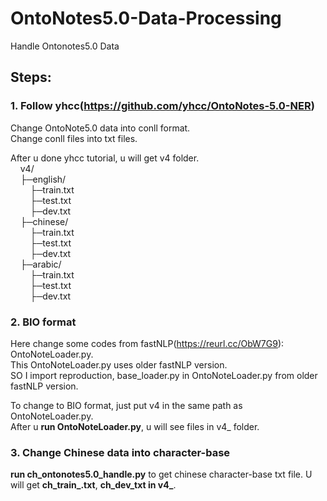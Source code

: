 # OntoNotes5.0-Data-Processing
Handle Ontonotes5.0 Data

## Steps:
### 1. Follow yhcc(https://github.com/yhcc/OntoNotes-5.0-NER)
Change OntoNote5.0 data into conll format.  
Change conll files into txt files.  
  
After u done yhcc tutorial, u will get v4 folder.  
&nbsp;&nbsp;&nbsp;&nbsp;v4/  
&nbsp;&nbsp;&nbsp;&nbsp;├─english/  
&nbsp;&nbsp;&nbsp;&nbsp;&nbsp;&nbsp;&nbsp;&nbsp;├─train.txt  
&nbsp;&nbsp;&nbsp;&nbsp;&nbsp;&nbsp;&nbsp;&nbsp;├─test.txt  
&nbsp;&nbsp;&nbsp;&nbsp;&nbsp;&nbsp;&nbsp;&nbsp;├─dev.txt  
&nbsp;&nbsp;&nbsp;&nbsp;├─chinese/  
&nbsp;&nbsp;&nbsp;&nbsp;&nbsp;&nbsp;&nbsp;&nbsp;├─train.txt  
&nbsp;&nbsp;&nbsp;&nbsp;&nbsp;&nbsp;&nbsp;&nbsp;├─test.txt  
&nbsp;&nbsp;&nbsp;&nbsp;&nbsp;&nbsp;&nbsp;&nbsp;├─dev.txt  
&nbsp;&nbsp;&nbsp;&nbsp;├─arabic/  
&nbsp;&nbsp;&nbsp;&nbsp;&nbsp;&nbsp;&nbsp;&nbsp;├─train.txt  
&nbsp;&nbsp;&nbsp;&nbsp;&nbsp;&nbsp;&nbsp;&nbsp;├─test.txt  
&nbsp;&nbsp;&nbsp;&nbsp;&nbsp;&nbsp;&nbsp;&nbsp;├─dev.txt  
### 2. BIO format 
Here change some codes from fastNLP(https://reurl.cc/ObW7G9): OntoNoteLoader.py.  
This OntoNoteLoader.py uses older fastNLP version.  
SO I import reproduction, base_loader.py in OntoNoteLoader.py from older fastNLP version.    
  
To change to BIO format, just put v4 in the same path as OntoNoteLoader.py.  
After u **run OntoNoteLoader.py**, u will see files in v4_ folder.
### 3. Change Chinese data into character-base
**run ch_ontonotes5.0_handle.py** to get chinese character-base txt file.
U will get **ch_train_.txt**, **ch_dev_txt in v4_**.
